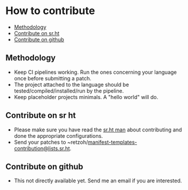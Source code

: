 # How to contribute

- [Methodology](#methodology)
- [Contribute on sr.ht](#contribute-on-sr-ht)
- [Contribute on github](#contribute-on-github)

## Methodology

- Keep CI pipelines working. Run the ones concerning your language
once before submitting a patch.
- The project attached to the language should be
tested/compiled/installed/run by the pipeline.
- Keep placeholder projects minimals. A "hello world" will do.

## Contribute on sr ht
- Please make sure you have read the
[sr.ht man](https://man.sr.ht/git.sr.ht/send-email.md) about
contributing and done the appropriate configurations.
- Send your patches to
~retzoh/manifest-templates-contribution@lists.sr.ht.

## Contribute on github
- This not directly available yet. Send me an email if you are
interested.
